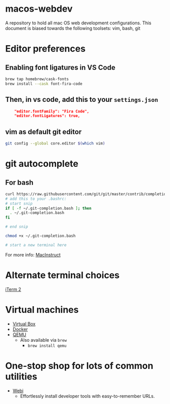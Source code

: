 # macos-webdev
A repository to hold all mac OS web development configurations. 
This document is biased towards the following toolsets: vim, bash, git

# Editor preferences
## Enabling font ligatures in VS Code
```bash
brew tap homebrew/cask-fonts
brew install --cask font-fira-code
```
## Then, in vs code, add this to your `settings.json`
```json
    "editor.fontFamily": "Fira Code", 
    "editor.fontLigatures": true,
```

## vim as default git editor
```bash
git config --global core.editor $(which vim)
```

# git autocomplete
## For bash
```bash
curl https://raw.githubusercontent.com/git/git/master/contrib/completion/git-completion.bash -o ~/.git-completion.bash
# add this to your .bashrc:
# start snip
if [ -f ~/.git-completion.bash ]; then
  . ~/.git-completion.bash
fi

# end snip

chmod +x ~/.git-completion.bash

# start a new terminal here
```

For more info: [MacInstruct](https://www.macinstruct.com/tutorials/how-to-enable-git-tab-autocomplete-on-your-mac/)


# Alternate terminal choices
[iTerm 2](https://iterm2.com/)

# Virtual machines
- [Virtual Box](https://www.virtualbox.org/wiki/Downloads)
- [Docker](https://docs.docker.com/desktop/mac/install/)
- [QEMU](https://www.qemu.org/download/#macos)
    - Also available via `brew`
        - `brew install qemu`
        
# One-stop shop for lots of common utilities
- [Webi](https://webinstall.dev)
  - Effortlessly install developer tools with easy-to-remember URLs.

